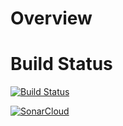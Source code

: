 # Overview

# Build Status

[![Build Status](https://pchmielecki87.visualstudio.com/TechBrain/_apis/build/status/pchmielecki87.CSharpTest?branchName=master)](https://pchmielecki87.visualstudio.com/TechBrain/_build/latest?definitionId=6&branchName=master)

[![SonarCloud](https://sonarcloud.io/images/project_badges/sonarcloud-white.svg)](https://sonarcloud.io/summary/new_code?id=pchmielecki87_CSharpTest)